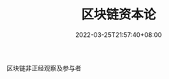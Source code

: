 ﻿---
weight: 
title: "区块链资本论"
description: "区块链非正经观察及参与者"
date: 2022-03-25T21:57:40+08:00
lastmod: 2022-03-25T16:45:40+08:00
draft: false
authors: ["Metabd"]
featuredImage: "qukuailianhuaidanbaoguangtai.jpg"
link: ""
tags: ["微博","区块链资本论"]
categories: ["navigation"]
navigation: ["微博"]
lightgallery: true
toc: true
pinned: false
recommend: false
recommend1: false
---
区块链非正经观察及参与者
